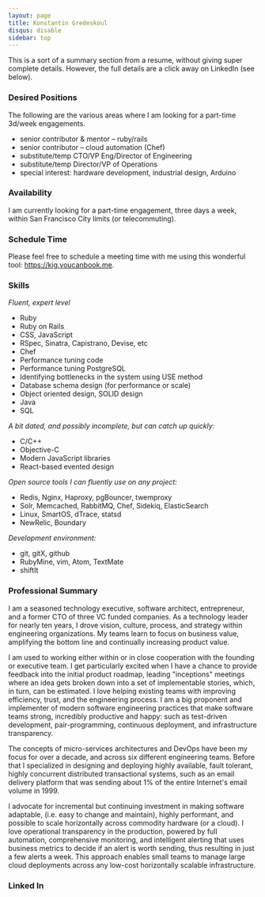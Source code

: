 ```yaml
---
layout: page
title: Konstantin Gredeskoul
disqus: disable
sidebar: top
---
```

This is a sort of a summary section from a resume, without giving super complete details. However, the full details are a click away on LinkedIn (see below).

### Desired Positions

The following are the various areas where I am looking for a part-time 3d/week engagements.

 * senior contributor & mentor – ruby/rails
 * senior contributor – cloud automation (Chef)
 * substitute/temp CTO/VP Eng/Director of Engineering
 * substitute/temp Director/VP of Operations
 * special interest: hardware development, industrial design, Arduino

### Availability

I am currently looking for a part-time engagement, three days a week, within San Francisco City limits (or telecommuting).

### Schedule Time

Please feel free to schedule a meeting time with me using this wonderful tool: <a href="https://kig.youcanbook.me">https://kig.youcanbook.me</a>.

### Skills

*Fluent, expert level*

 * Ruby
 * Ruby on Rails
 * CSS, JavaScript
 * RSpec, Sinatra, Capistrano, Devise, etc
 * Chef
 * Performance tuning code
 * Performance tuning PostgreSQL
 * Identifying bottlenecks in the system using USE method
 * Database schema design (for performance or scale)
 * Object oriented design, SOLID design
 * Java
 * SQL

*A bit dated, and possibly incomplete, but can catch up quickly:*
 
 * C/C++
 * Objective-C
 * Modern JavaScript libraries
 * React-based evented design

*Open source tools I can fluently use on any project:*

 * Redis, Nginx, Haproxy, pgBouncer, twemproxy
 * Solr, Memcached, RabbitMQ, Chef, Sidekiq, ElasticSearch
 * Linux, SmartOS, dTrace, statsd
 * NewRelic, Boundary
 
*Development environment:*

 * git, gitX, github
 * RubyMine, vim, Atom, TextMate
 * shiftIt
 
### Professional Summary

I am a seasoned technology executive, software architect, entrepreneur, and a former CTO of three VC funded companies. As a technology leader for nearly ten years, I drove vision, culture, process, and strategy within engineering organizations. My teams learn to focus on business value, amplifying the bottom line and continually increasing product value.

I am used to working either within or in close cooperation with the founding or executive team. I get particularly excited when I have a chance to provide feedback into the initial product roadmap, leading "inceptions" meetings where an idea gets broken down into a set of implementable stories, which, in turn, can be estimated. I love helping existing teams with improving efficiency, trust, and the engineering process. I am a big proponent and implementer of modern software engineering practices that make software teams strong, incredibly productive and happy: such as test-driven development, pair-programming, continuous deployment, and infrastructure transparency.

The concepts of micro-services architectures and DevOps have been my focus for over a decade, and across six different engineering teams. Before that I specialized in designing and deploying highly available, fault tolerant, highly concurrent distributed transactional systems, such as an email delivery platform that was sending about 1% of the entire Internet's email volume in 1999.

I advocate for incremental but continuing investment in making software adaptable, (i.e. easy to change and maintain), highly performant, and possible to scale horizontally across commodity hardware (or a cloud). I love operational transparency in the production, powered by full automation, comprehensive monitoring, and intelligent alerting that uses business metrics to decide if an alert is worth sending, thus resulting in just a few alerts a week. This approach enables small teams to manage large cloud deployments across any low-cost horizontally scalable infrastructure.


### Linked In

<script src="//platform.linkedin.com/in.js" type="text/javascript"></script>
<script type="IN/MemberProfile" data-id="https://www.linkedin.com/in/kigster" data-format="inline" data-related="false"></script>
